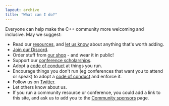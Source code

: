 ```yaml
---
layout: archive
title: "What can I do?"
---
```


Everyone can help make the C++ community more welcoming and inclusive. May we suggest:

* Read our [resources](/resources/), and [let us know](/#how-can-we-be-contacted) about anything that's worth adding.
* [Join our Discord](/discord/).
* Order stuff from [our shop](/shop/) - and wear it in public!
* Support our [conference scholarships](/conferences/scholarships/).
* Adopt a [code of conduct](/resources/#conferences-and-codes-of-conduct) at things you run.
* Encourage things you don't run (eg conferences that want you to attend or speak) to adopt a [code of conduct](/resources/#conferences-and-codes-of-conduct) and enforce it.
* Follow us on [Twitter](https://twitter.com/include_cpp).
* Let others know about us.
* If you run a community resource or conference, you could add a link to this site, and ask us to add you to the [Community sponsors](/community-sponsors) page.
 

